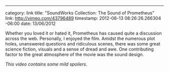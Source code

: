 --- 
category: link
title: "SoundWorks Collection: The Sound of Prometheus"
link: http://vimeo.com/43796489
timestamp: 2012-06-13 08:26:26.266304 -06:00
date: 13/06/2012

Whether you loved it or hated it, Prometheus has caused quite a discussion across the web. Personally, I enjoyed the film. Amidst the numerous plot holes, unanswered questions and ridiculous scenes, there was some great science fiction, visuals and a sense of dread and awe. One contributing factor to the great atmosphere of the movie was the sound design.

*This video contains some mild spoilers*.

